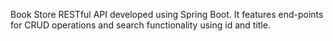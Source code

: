 Book Store RESTful API developed using Spring Boot. It features end-points for CRUD operations and search functionality using id and title.
